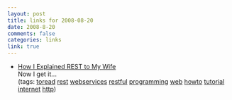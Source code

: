 ```yaml
--- 
layout: post
title: links for 2008-08-20
date: 2008-8-20
comments: false
categories: links
link: true
---
```

<ul class="delicious">
	<li>
<div class="delicious-link"><a href="http://tomayko.com/writings/rest-to-my-wife">How I Explained REST to My Wife</a></div>
<div class="delicious-extended">Now I get it...</div>
<div class="delicious-tags">(tags: <a href="http://delicious.com/zanshin/toread">toread</a> <a href="http://delicious.com/zanshin/rest">rest</a> <a href="http://delicious.com/zanshin/webservices">webservices</a> <a href="http://delicious.com/zanshin/restful">restful</a> <a href="http://delicious.com/zanshin/programming">programming</a> <a href="http://delicious.com/zanshin/web">web</a> <a href="http://delicious.com/zanshin/howto">howto</a> <a href="http://delicious.com/zanshin/tutorial">tutorial</a> <a href="http://delicious.com/zanshin/internet">internet</a> <a href="http://delicious.com/zanshin/http">http</a>)</div></li>
</ul>
